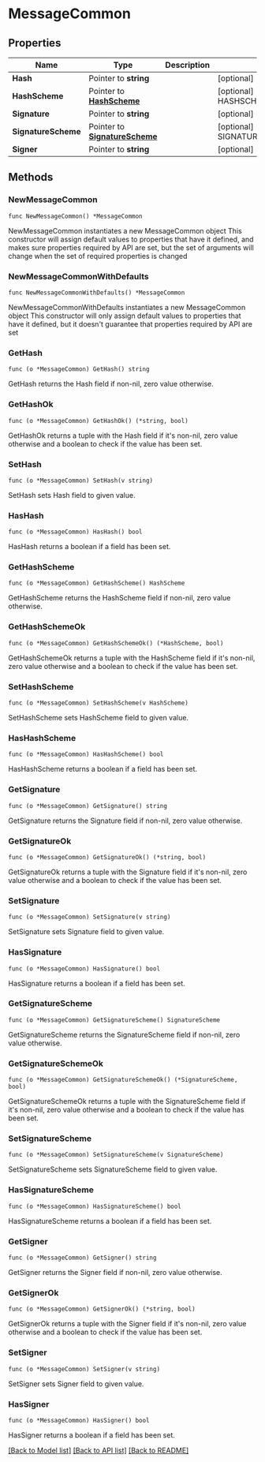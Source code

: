 # MessageCommon

## Properties

Name | Type | Description | Notes
------------ | ------------- | ------------- | -------------
**Hash** | Pointer to **string** |  | [optional] 
**HashScheme** | Pointer to [**HashScheme**](HashScheme.md) |  | [optional] [default to HASHSCHEME_HASH_SCHEME_BLAKE3]
**Signature** | Pointer to **string** |  | [optional] 
**SignatureScheme** | Pointer to [**SignatureScheme**](SignatureScheme.md) |  | [optional] [default to SIGNATURESCHEME_ED25519]
**Signer** | Pointer to **string** |  | [optional] 

## Methods

### NewMessageCommon

`func NewMessageCommon() *MessageCommon`

NewMessageCommon instantiates a new MessageCommon object
This constructor will assign default values to properties that have it defined,
and makes sure properties required by API are set, but the set of arguments
will change when the set of required properties is changed

### NewMessageCommonWithDefaults

`func NewMessageCommonWithDefaults() *MessageCommon`

NewMessageCommonWithDefaults instantiates a new MessageCommon object
This constructor will only assign default values to properties that have it defined,
but it doesn't guarantee that properties required by API are set

### GetHash

`func (o *MessageCommon) GetHash() string`

GetHash returns the Hash field if non-nil, zero value otherwise.

### GetHashOk

`func (o *MessageCommon) GetHashOk() (*string, bool)`

GetHashOk returns a tuple with the Hash field if it's non-nil, zero value otherwise
and a boolean to check if the value has been set.

### SetHash

`func (o *MessageCommon) SetHash(v string)`

SetHash sets Hash field to given value.

### HasHash

`func (o *MessageCommon) HasHash() bool`

HasHash returns a boolean if a field has been set.

### GetHashScheme

`func (o *MessageCommon) GetHashScheme() HashScheme`

GetHashScheme returns the HashScheme field if non-nil, zero value otherwise.

### GetHashSchemeOk

`func (o *MessageCommon) GetHashSchemeOk() (*HashScheme, bool)`

GetHashSchemeOk returns a tuple with the HashScheme field if it's non-nil, zero value otherwise
and a boolean to check if the value has been set.

### SetHashScheme

`func (o *MessageCommon) SetHashScheme(v HashScheme)`

SetHashScheme sets HashScheme field to given value.

### HasHashScheme

`func (o *MessageCommon) HasHashScheme() bool`

HasHashScheme returns a boolean if a field has been set.

### GetSignature

`func (o *MessageCommon) GetSignature() string`

GetSignature returns the Signature field if non-nil, zero value otherwise.

### GetSignatureOk

`func (o *MessageCommon) GetSignatureOk() (*string, bool)`

GetSignatureOk returns a tuple with the Signature field if it's non-nil, zero value otherwise
and a boolean to check if the value has been set.

### SetSignature

`func (o *MessageCommon) SetSignature(v string)`

SetSignature sets Signature field to given value.

### HasSignature

`func (o *MessageCommon) HasSignature() bool`

HasSignature returns a boolean if a field has been set.

### GetSignatureScheme

`func (o *MessageCommon) GetSignatureScheme() SignatureScheme`

GetSignatureScheme returns the SignatureScheme field if non-nil, zero value otherwise.

### GetSignatureSchemeOk

`func (o *MessageCommon) GetSignatureSchemeOk() (*SignatureScheme, bool)`

GetSignatureSchemeOk returns a tuple with the SignatureScheme field if it's non-nil, zero value otherwise
and a boolean to check if the value has been set.

### SetSignatureScheme

`func (o *MessageCommon) SetSignatureScheme(v SignatureScheme)`

SetSignatureScheme sets SignatureScheme field to given value.

### HasSignatureScheme

`func (o *MessageCommon) HasSignatureScheme() bool`

HasSignatureScheme returns a boolean if a field has been set.

### GetSigner

`func (o *MessageCommon) GetSigner() string`

GetSigner returns the Signer field if non-nil, zero value otherwise.

### GetSignerOk

`func (o *MessageCommon) GetSignerOk() (*string, bool)`

GetSignerOk returns a tuple with the Signer field if it's non-nil, zero value otherwise
and a boolean to check if the value has been set.

### SetSigner

`func (o *MessageCommon) SetSigner(v string)`

SetSigner sets Signer field to given value.

### HasSigner

`func (o *MessageCommon) HasSigner() bool`

HasSigner returns a boolean if a field has been set.


[[Back to Model list]](../README.md#documentation-for-models) [[Back to API list]](../README.md#documentation-for-api-endpoints) [[Back to README]](../README.md)


